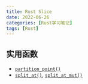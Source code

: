 ```yaml
---
title: Rust Slice
date: 2022-06-26
categories: [Rust学习笔记]
tags: [Rust]
---
```

<!--more-->
## 实用函数

- [`partition_point()`](https://doc.rust-lang.org/stable/std/primitive.slice.html#method.partition_point)
- [`split_at()`](https://doc.rust-lang.org/std/primitive.slice.html#method.split_at), [`split_at_mut()`](https://doc.rust-lang.org/std/primitive.slice.html#method.split_at_mut)
